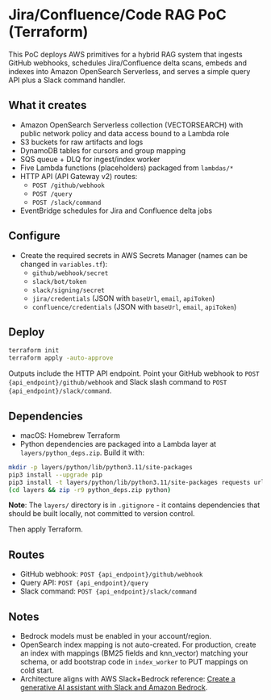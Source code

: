 # Jira/Confluence/Code RAG PoC (Terraform)

This PoC deploys AWS primitives for a hybrid RAG system that ingests GitHub webhooks, schedules Jira/Confluence delta scans, embeds and indexes into Amazon OpenSearch Serverless, and serves a simple query API plus a Slack command handler.

## What it creates
- Amazon OpenSearch Serverless collection (VECTORSEARCH) with public network policy and data access bound to a Lambda role
- S3 buckets for raw artifacts and logs
- DynamoDB tables for cursors and group mapping
- SQS queue + DLQ for ingest/index worker
- Five Lambda functions (placeholders) packaged from `lambdas/*`
- HTTP API (API Gateway v2) routes:
  - `POST /github/webhook`
  - `POST /query`
  - `POST /slack/command`
- EventBridge schedules for Jira and Confluence delta jobs

## Configure
- Create the required secrets in AWS Secrets Manager (names can be changed in `variables.tf`):
  - `github/webhook/secret`
  - `slack/bot/token`
  - `slack/signing/secret`
  - `jira/credentials` (JSON with `baseUrl`, `email`, `apiToken`)
  - `confluence/credentials` (JSON with `baseUrl`, `email`, `apiToken`)

## Deploy
```bash
terraform init
terraform apply -auto-approve
```

Outputs include the HTTP API endpoint. Point your GitHub webhook to `POST {api_endpoint}/github/webhook` and Slack slash command to `POST {api_endpoint}/slack/command`.

## Dependencies
- macOS: Homebrew Terraform
- Python dependencies are packaged into a Lambda layer at `layers/python_deps.zip`. Build it with:

```bash
mkdir -p layers/python/lib/python3.11/site-packages
pip3 install --upgrade pip
pip3 install -t layers/python/lib/python3.11/site-packages requests urllib3 boto3
(cd layers && zip -r9 python_deps.zip python)
```

**Note**: The `layers/` directory is in `.gitignore` - it contains dependencies that should be built locally, not committed to version control.

Then apply Terraform.

## Routes
- GitHub webhook: `POST {api_endpoint}/github/webhook`
- Query API: `POST {api_endpoint}/query`
- Slack command: `POST {api_endpoint}/slack/command`

## Notes
- Bedrock models must be enabled in your account/region.
- OpenSearch index mapping is not auto-created. For production, create an index with mappings (BM25 fields and knn_vector) matching your schema, or add bootstrap code in `index_worker` to PUT mappings on cold start.
- Architecture aligns with AWS Slack+Bedrock reference: [Create a generative AI assistant with Slack and Amazon Bedrock](https://aws.amazon.com/blogs/machine-learning/create-a-generative-ai-assistant-with-slack-and-amazon-bedrock/). 